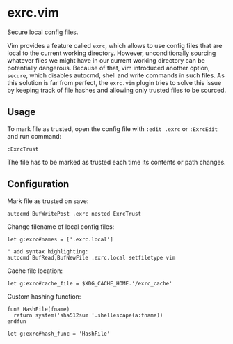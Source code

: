 # exrc.vim

Secure local config files.

Vim provides a feature called `exrc`, which allows to use config files that are local to
the current working directory. However, unconditionally sourcing whatever files we might
have in our current working directory can be potentially dangerous. Because of that, vim
introduced another option, `secure`, which disables autocmd, shell and write commands in
such files. As this solution is far from perfect, the `exrc.vim` plugin tries to solve
this issue by keeping track of file hashes and allowing only trusted files to be sourced.

## Usage

To mark file as trusted, open the config file with `:edit .exrc` or `:ExrcEdit` and
run command:

```vim
:ExrcTrust
```

The file has to be marked as trusted each time its contents or path changes.

## Configuration

Mark file as trusted on save:

```vim
autocmd BufWritePost .exrc nested ExrcTrust
```

Change filename of local config files:

```vim
let g:exrc#names = ['.exrc.local']

" add syntax highlighting:
autocmd BufRead,BufNewFile .exrc.local setfiletype vim
```

Cache file location:

```vim
let g:exrc#cache_file = $XDG_CACHE_HOME.'/exrc_cache'
```

Custom hashing function:

```vim
fun! HashFile(fname)
  return system('sha512sum '.shellescape(a:fname))
endfun

let g:exrc#hash_func = 'HashFile'
```
